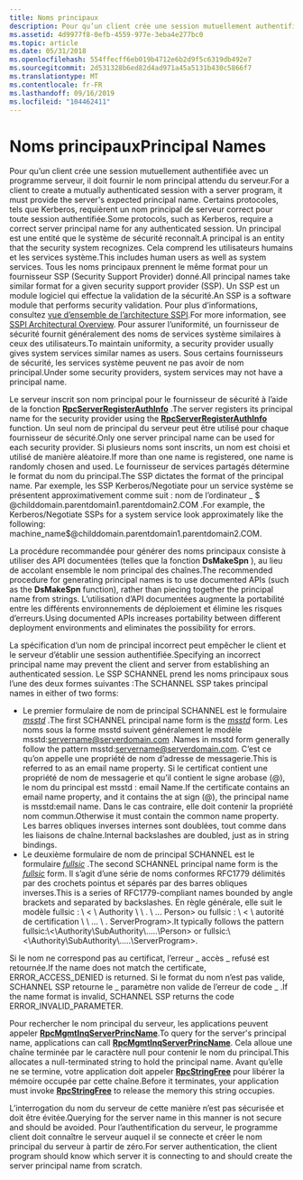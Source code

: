 ```yaml
---
title: Noms principaux
description: Pour qu’un client crée une session mutuellement authentifiée avec un programme serveur, il doit fournir le nom principal attendu du serveur.
ms.assetid: 4d9977f8-0efb-4559-977e-3eba4e277bc0
ms.topic: article
ms.date: 05/31/2018
ms.openlocfilehash: 554ffecff6eb019b4712e6b2d9f5c6319db492e7
ms.sourcegitcommit: 2d531328b6ed82d4ad971a45a5131b430c5866f7
ms.translationtype: MT
ms.contentlocale: fr-FR
ms.lasthandoff: 09/16/2019
ms.locfileid: "104462411"
---
```

# <a name="principal-names"></a><span data-ttu-id="27997-103">Noms principaux</span><span class="sxs-lookup"><span data-stu-id="27997-103">Principal Names</span></span>

<span data-ttu-id="27997-104">Pour qu’un client crée une session mutuellement authentifiée avec un programme serveur, il doit fournir le nom principal attendu du serveur.</span><span class="sxs-lookup"><span data-stu-id="27997-104">For a client to create a mutually authenticated session with a server program, it must provide the server's expected principal name.</span></span> <span data-ttu-id="27997-105">Certains protocoles, tels que Kerberos, requièrent un nom principal de serveur correct pour toute session authentifiée.</span><span class="sxs-lookup"><span data-stu-id="27997-105">Some protocols, such as Kerberos, require a correct server principal name for any authenticated session.</span></span> <span data-ttu-id="27997-106">Un principal est une entité que le système de sécurité reconnaît.</span><span class="sxs-lookup"><span data-stu-id="27997-106">A principal is an entity that the security system recognizes.</span></span> <span data-ttu-id="27997-107">Cela comprend les utilisateurs humains et les services système.</span><span class="sxs-lookup"><span data-stu-id="27997-107">This includes human users as well as system services.</span></span> <span data-ttu-id="27997-108">Tous les noms principaux prennent le même format pour un fournisseur SSP (Security Support Provider) donné.</span><span class="sxs-lookup"><span data-stu-id="27997-108">All principal names take similar format for a given security support provider (SSP).</span></span> <span data-ttu-id="27997-109">Un SSP est un module logiciel qui effectue la validation de la sécurité.</span><span class="sxs-lookup"><span data-stu-id="27997-109">An SSP is a software module that performs security validation.</span></span> <span data-ttu-id="27997-110">Pour plus d’informations, consultez [vue d’ensemble de l’architecture SSPI](sspi-architectural-overview.md).</span><span class="sxs-lookup"><span data-stu-id="27997-110">For more information, see [SSPI Architectural Overview](sspi-architectural-overview.md).</span></span> <span data-ttu-id="27997-111">Pour assurer l’uniformité, un fournisseur de sécurité fournit généralement des noms de services système similaires à ceux des utilisateurs.</span><span class="sxs-lookup"><span data-stu-id="27997-111">To maintain uniformity, a security provider usually gives system services similar names as users.</span></span> <span data-ttu-id="27997-112">Sous certains fournisseurs de sécurité, les services système peuvent ne pas avoir de nom principal.</span><span class="sxs-lookup"><span data-stu-id="27997-112">Under some security providers, system services may not have a principal name.</span></span>

<span data-ttu-id="27997-113">Le serveur inscrit son nom principal pour le fournisseur de sécurité à l’aide de la fonction [**RpcServerRegisterAuthInfo**](/windows/desktop/api/Rpcdce/nf-rpcdce-rpcserverregisterauthinfo) .</span><span class="sxs-lookup"><span data-stu-id="27997-113">The server registers its principal name for the security provider using the [**RpcServerRegisterAuthInfo**](/windows/desktop/api/Rpcdce/nf-rpcdce-rpcserverregisterauthinfo) function.</span></span> <span data-ttu-id="27997-114">Un seul nom de principal du serveur peut être utilisé pour chaque fournisseur de sécurité.</span><span class="sxs-lookup"><span data-stu-id="27997-114">Only one server principal name can be used for each security provider.</span></span> <span data-ttu-id="27997-115">Si plusieurs noms sont inscrits, un nom est choisi et utilisé de manière aléatoire.</span><span class="sxs-lookup"><span data-stu-id="27997-115">If more than one name is registered, one name is randomly chosen and used.</span></span> <span data-ttu-id="27997-116">Le fournisseur de services partagés détermine le format du nom du principal.</span><span class="sxs-lookup"><span data-stu-id="27997-116">The SSP dictates the format of the principal name.</span></span> <span data-ttu-id="27997-117">Par exemple, les SSP Kerberos/Negotiate pour un service système se présentent approximativement comme suit : nom de l’ordinateur \_ $ @childdomain.parentdomain1.parentdomain2.COM .</span><span class="sxs-lookup"><span data-stu-id="27997-117">For example, the Kerberos/Negotiate SSPs for a system service look approximately like the following: machine\_name$@childdomain.parentdomain1.parentdomain2.COM.</span></span>

<span data-ttu-id="27997-118">La procédure recommandée pour générer des noms principaux consiste à utiliser des API documentées (telles que la fonction **DsMakeSpn** ), au lieu de accolant ensemble le nom principal des chaînes.</span><span class="sxs-lookup"><span data-stu-id="27997-118">The recommended procedure for generating principal names is to use documented APIs (such as the **DsMakeSpn** function), rather than piecing together the principal name from strings.</span></span> <span data-ttu-id="27997-119">L’utilisation d’API documentées augmente la portabilité entre les différents environnements de déploiement et élimine les risques d’erreurs.</span><span class="sxs-lookup"><span data-stu-id="27997-119">Using documented APIs increases portability between different deployment environments and eliminates the possibility for errors.</span></span>

<span data-ttu-id="27997-120">La spécification d’un nom de principal incorrect peut empêcher le client et le serveur d’établir une session authentifiée.</span><span class="sxs-lookup"><span data-stu-id="27997-120">Specifying an incorrect principal name may prevent the client and server from establishing an authenticated session.</span></span> <span data-ttu-id="27997-121">Le SSP SCHANNEL prend les noms principaux sous l’une des deux formes suivantes :</span><span class="sxs-lookup"><span data-stu-id="27997-121">The SCHANNEL SSP takes principal names in either of two forms:</span></span>

-   <span data-ttu-id="27997-122">Le premier formulaire de nom de principal SCHANNEL est le formulaire [*msstd*](m-glos.md) .</span><span class="sxs-lookup"><span data-stu-id="27997-122">The first SCHANNEL principal name form is the [*msstd*](m-glos.md) form.</span></span> <span data-ttu-id="27997-123">Les noms sous la forme msstd suivent généralement le modèle msstd:servername@serverdomain.com .</span><span class="sxs-lookup"><span data-stu-id="27997-123">Names in msstd form generally follow the pattern msstd:servername@serverdomain.com.</span></span> <span data-ttu-id="27997-124">C’est ce qu’on appelle une propriété de nom d’adresse de messagerie.</span><span class="sxs-lookup"><span data-stu-id="27997-124">This is referred to as an email name property.</span></span> <span data-ttu-id="27997-125">Si le certificat contient une propriété de nom de messagerie et qu’il contient le signe arobase (@), le nom du principal est msstd : email Name.</span><span class="sxs-lookup"><span data-stu-id="27997-125">If the certificate contains an email name property, and it contains the at sign (@), the principal name is msstd:email name.</span></span> <span data-ttu-id="27997-126">Dans le cas contraire, elle doit contenir la propriété nom commun.</span><span class="sxs-lookup"><span data-stu-id="27997-126">Otherwise it must contain the common name property.</span></span> <span data-ttu-id="27997-127">Les barres obliques inverses internes sont doublées, tout comme dans les liaisons de chaîne.</span><span class="sxs-lookup"><span data-stu-id="27997-127">Internal backslashes are doubled, just as in string bindings.</span></span>
-   <span data-ttu-id="27997-128">Le deuxième formulaire de nom de principal SCHANNEL est le formulaire [*fullsic*](f-glos.md) .</span><span class="sxs-lookup"><span data-stu-id="27997-128">The second SCHANNEL principal name form is the [*fullsic*](f-glos.md) form.</span></span> <span data-ttu-id="27997-129">Il s’agit d’une série de noms conformes RFC1779 délimités par des crochets pointus et séparés par des barres obliques inverses.</span><span class="sxs-lookup"><span data-stu-id="27997-129">This is a series of RFC1779-compliant names bounded by angle brackets and separated by backslashes.</span></span> <span data-ttu-id="27997-130">En règle générale, elle suit le modèle fullsic : \\ < \\ Authority \\ \\ . \\ ... Person> ou fullsic : \\ < \\ autorité de certification \\ \\ ... \\ . ServerProgram>.</span><span class="sxs-lookup"><span data-stu-id="27997-130">It typically follows the pattern fullsic:\\<\\Authority\\SubAuthority\\.....\\Person> or fullsic:\\<\\Authority\\SubAuthority\\.....\\ServerProgram>.</span></span>

<span data-ttu-id="27997-131">Si le nom ne correspond pas au certificat, l’erreur \_ accès \_ refusé est retournée.</span><span class="sxs-lookup"><span data-stu-id="27997-131">If the name does not match the certificate, ERROR\_ACCESS\_DENIED is returned.</span></span> <span data-ttu-id="27997-132">Si le format du nom n’est pas valide, SCHANNEL SSP retourne le \_ paramètre non valide de l’erreur de code \_ .</span><span class="sxs-lookup"><span data-stu-id="27997-132">If the name format is invalid, SCHANNEL SSP returns the code ERROR\_INVALID\_PARAMETER.</span></span>

<span data-ttu-id="27997-133">Pour rechercher le nom principal du serveur, les applications peuvent appeler [**RpcMgmtInqServerPrincName**](/windows/desktop/api/Rpcdce/nf-rpcdce-rpcmgmtinqserverprincname).</span><span class="sxs-lookup"><span data-stu-id="27997-133">To query for the server's principal name, applications can call [**RpcMgmtInqServerPrincName**](/windows/desktop/api/Rpcdce/nf-rpcdce-rpcmgmtinqserverprincname).</span></span> <span data-ttu-id="27997-134">Cela alloue une chaîne terminée par le caractère null pour contenir le nom du principal.</span><span class="sxs-lookup"><span data-stu-id="27997-134">This allocates a null-terminated string to hold the principal name.</span></span> <span data-ttu-id="27997-135">Avant qu’elle ne se termine, votre application doit appeler [**RpcStringFree**](/windows/desktop/api/Rpcdce/nf-rpcdce-rpcstringfree) pour libérer la mémoire occupée par cette chaîne.</span><span class="sxs-lookup"><span data-stu-id="27997-135">Before it terminates, your application must invoke [**RpcStringFree**](/windows/desktop/api/Rpcdce/nf-rpcdce-rpcstringfree) to release the memory this string occupies.</span></span>

<span data-ttu-id="27997-136">L’interrogation du nom du serveur de cette manière n’est pas sécurisée et doit être évitée.</span><span class="sxs-lookup"><span data-stu-id="27997-136">Querying for the server name in this manner is not secure and should be avoided.</span></span> <span data-ttu-id="27997-137">Pour l’authentification du serveur, le programme client doit connaître le serveur auquel il se connecte et créer le nom principal du serveur à partir de zéro.</span><span class="sxs-lookup"><span data-stu-id="27997-137">For server authentication, the client program should know which server it is connecting to and should create the server principal name from scratch.</span></span>

 

 




